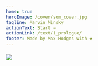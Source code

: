 ```yaml
---
home: true
heroImage: /cover/som_cover.jpg
tagline: Marvin Minsky
actionText: Start →
actionLink: /text/1_prologue/
footer: Made by Max Hodges with ❤️
---
```


<div>
  <img style="margin: 20px auto; display: inherit;" src="/logos/search-by-algolia-light-background.svg"/>
</div>
